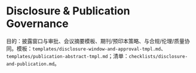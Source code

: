 # Disclosure & Publication Governance

目的：披露窗口与审批、会议摘要模板、期刊/预印本策略、与合规/伦理/质量协同。模板：`templates/disclosure-window-and-approval-tmpl.md`、`templates/publication-abstract-tmpl.md`；清单：`checklists/disclosure-and-publication.md`。

